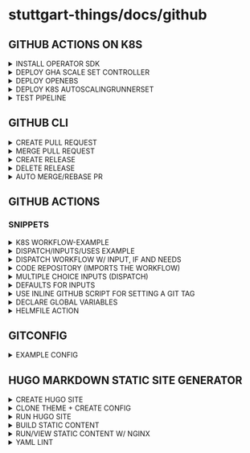 # stuttgart-things/docs/github

<!-- https://www.thisdot.co/blog/creating-your-own-github-action-with-typescript -->

## GITHUB ACTIONS ON K8S

<details><summary>INSTALL OPERATOR SDK</summary>

[Deploying runner scale sets with Actions Runner Controller](https://docs.github.com/en/actions/hosting-your-own-runners/managing-self-hosted-runners-with-actions-runner-controller/deploying-runner-scale-sets-with-actions-runner-controller#using-docker-in-docker-or-kubernetes-mode-for-containers)

</details>

<details><summary>DEPLOY GHA SCALE SET CONTROLLER</summary>

```bash
helm upgrade --install arc \
--namespace arc-systems \
--create-namespace \
oci://ghcr.io/actions/actions-runner-controller-charts/gha-runner-scale-set-controller
```

</details>

<details><summary>DEPLOY OPENEBS</summary>

```bash
helm repo add openebs https://openebs.github.io/charts
helm install openebs openebs/openebs --version 3.9.0 -n openebs --create-namespace
```

</details>

<details><summary>DEPLOY K8S AUTOSCALINGRUNNERSET</summary>

```bash
cat <<EOF > ./k8s-arc-scale-values.yaml
containerMode:
  type: kubernetes
  kubernetesModeWorkVolumeClaim:
    accessModes: ["ReadWriteOnce"]
    storageClassName: openebs-hostpath
    resources:
      requests:
        storage: 1Gi

template:
  spec:
    containers:
    - name: runner
      image: ghcr.io/actions/actions-runner:latest
      command: ["/home/runner/run.sh"]
      env:
        - name: ACTIONS_RUNNER_REQUIRE_JOB_CONTAINER
          value: "false"
EOF

GITHUB_CONFIG_URL="https://github.com/stuttgart-things/docs"
GITHUB_PAT="<$GITHUB_PAT>"
helm upgrade --install k8s-docs \
--namespace arc-runners \
--create-namespace \
--set githubConfigUrl="${GITHUB_CONFIG_URL}" \
--set githubConfigSecret.github_token="${GITHUB_PAT}" \
--values ./k8s-arc-scale-values.yaml \
oci://ghcr.io/actions/actions-runner-controller-charts/gha-runner-scale-set --version 0.6.1
```

</details>

<details><summary>TEST PIPELINE</summary>

```yaml
name: ACTIONS RUNNER K8S SMOKE TEST
on:
  workflow_dispatch:

jobs:
  Smoke:
    runs-on: k8s-docs
    container: nginx:1.25.2-alpine
    steps:
      - name: Checkout code
        uses: actions/checkout@v4
      - run: |
          echo "🎉 This job runs on kubernetes!"
          cat /etc/os-release
          ls -lta
```

</details>

## GITHUB CLI

<details><summary>CREATE PULL REQUEST</summary>

```bash
gh pr create -t "tekton-test1" -b "added git tasks to taskfile"
```

</details>

<details><summary>MERGE PULL REQUEST</summary>

```bash
gh pr merge $(gh pr list | grep "^[^#;]" | awk '{print $1}') --auto --rebase --delete-branch
```

</details>

<details><summary>CREATE RELEASE</summary>

```bash
gh release create {{ .PROJECT }}-{{ .VERSION_NUMBER_PREFIX }}{{ .UPDATED_VERSION_NUMBER }} --notes "released chart artifcact for {{ .PROJECT }}" {{ .PACKAGE }}
```

</details>

<details><summary>DELETE RELEASE</summary>

```bash
gh release delete {{ .PROJECT }}-{{ .VERSION_NUMBER_PREFIX }}{{ .UPDATED_VERSION_NUMBER }} -y || true
```

</details>

<details><summary>AUTO MERGE/REBASE PR</summary>

```bash
# GET LATEST PR AND AUTO MERGE + DELETE BRANCH
gh pr merge $(gh pr list | grep "^[^#;]" | awk '{print $1}') --auto --rebase --delete-branch
```

</details>


## GITHUB ACTIONS

### SNIPPETS

<details><summary>K8S WORKFLOW-EXAMPLE</summary>

```yaml
---
name: Build & Verify Terraform Module
on:
  workflow_dispatch:
  push:
    branches:
      - 'main'

jobs:
  Terraform-Validate:
    runs-on: arc-runner-scale-set-vault-base-setup
    container:
      image: hashicorp/terraform:1.6
    environment: k8s
    continue-on-error: false
    steps:
      - name: Checkout code
        uses: actions/checkout@v4.1.1
      - run: |
          terraform init
          terraform fmt
          terraform validate
```

</details>

<details><summary>DISPATCH/INPUTS/USES EXAMPLE</summary>

```yaml
---
name: Release Terraform
on:
  workflow_dispatch:
    inputs:
      release-tag:
        required: true
        type: string
      release-message:
        required: true
        type: string

jobs:
  release-terraform:
    if: github.event.ref == 'refs/heads/main'
    name: Valdiate
    uses: stuttgart-things/stuttgart-things/.github/workflows/release-terraform.yaml@main  
    with:
      module-name: vsphere-vm
      tag-name: "${{ github.event.inputs.release-tag }}"
      release-message: "${{ github.event.inputs.release-message }}"
      environment-name: k8s
      runs-on: arc-runner-scale-set-vsphere-vm
      continue-error: false
```

</details>

<details><summary>DISPATCH WORKFLOW W/ INPUT, IF AND NEEDS</summary>
```
---
name: Release-Golang
on:
  workflow_dispatch:
    inputs:
      release-tag:
        required: false
        type: string
  push:
    tags:
      - '*'
jobs:
  Create-Git-Tag:
    name: Release Golang
    uses: stuttgart-things/stuttgart-things/.github/workflows/git-tag.yaml@main
    if: github.ref_type != 'tag' && github.event.inputs.release-tag != ''
    with:
      tag-name: ${{ github.event.inputs.release-tag }}
      environment-name: k8s
      runs-on: arc-runner-scale-set-kaeffken
      alpine-version: 3.19.0
      continue-error: false
    secrets: inherit

  Release-Golang-Binaries:
    name: Release Golang
    uses: stuttgart-things/stuttgart-things/.github/workflows/release-golang.yaml@main
    if: always()
    needs: Create-Git-Tag
    with:
      module-name: kaeffken
      environment-name: k8s
      runs-on: arc-runner-scale-set-kaeffken
      goreleaser-version: v1.23.0
      golang-version: "1.21.5"
    secrets: inherit
```
</details>

<details><summary>WORKFLOW REPOSITORY (STORES THE WORKFLOW)</summary>

```yaml
---
name: Build & Verify Terraform Module
on:
  workflow_call:
    inputs:
      runs-on:
        required: true
        type: string
      terraform-version:
        default: 1.6
        required: true
        type: string
      tflint-version:
        default: v0.50.0
        required: true
        type: string
      environment-name:
        default: k8s
        required: true
        type: string
      continue-error:
        default: false
        required: true
        type: boolean

jobs:
  Terraform-Validate:
    runs-on: ${{ inputs.runs-on }}
    container:
      image: hashicorp/terraform:${{ inputs.terraform-version }}
    environment: ${{ inputs.environment-name }}
    continue-on-error: ${{ inputs.continue-error }}
    steps:
      - name: Checkout code
        uses: actions/checkout@v4.1.1
      - run: |
          terraform init
          terraform fmt
          terraform validate

  Terraform-Lint:
    runs-on: arc-runner-scale-set-vault-base-setup
    container:
      image: ghcr.io/terraform-linters/tflint:${{ inputs.tflint-version }}
    environment: k8s
    continue-on-error: false
    steps:
      - name: Checkout code
        uses: actions/checkout@v4.1.1
      - run: |
          tflint --recursive
```

</details>

<details><summary>CODE REPOSITORY (IMPORTS THE WORKFLOW)</summary>

```yaml
name: Terraform
on:
  push:
    branches: [ "main" ]
  pull_request:
    branches: [ "main" ]
  workflow_dispatch:

jobs:
  validate-terraform:
    if: github.event.ref == 'refs/heads/main'
    name: Valdiate
    uses: stuttgart-things/stuttgart-things/.github/workflows/validate-terraform.yaml@main
    with:
      environment-name: k8s
      runs-on: arc-runner-scale-set-flux2-cluster-bootstrap
      terraform-version: 1.6
      tflint-version: v0.50.0
      continue-error: false
```

</details>

<details><summary>MULTIPLE CHOICE INPUTS (DISPATCH)</summary>

```yaml
on:
  workflow_dispatch:
    inputs:
      name:
        type: choice
        description: Who to greet
        options:
          - maypayne
          - scorseese
          - deniro
jobs:
  greet:
    runs-on: ubuntu-latest
    steps:
    - name: Send greeting
      run: echo ${{ github.event.inputs.name }}"
```

</details>

<details><summary>DEFAULTS FOR INPUTS</summary>

```yaml
# FOR EXAMPLE WHEN USING WORFLOW DISPATCH AND GIT TRIGGERS TO SET A DEFAULT VALUE
  - name: Set default value
    id: defaultname
    run: |
      USER_INPUT=${{ github.event.inputs.name }}
      echo "value=${USER_INPUT:-"Octocat"}" >> "$GITHUB_OUTPUT"

  - name: Do something with it
    run: |
      name="${{ steps.defaultname.outputs.value }}"
      echo "Name: $name"
```

</details>

<details><summary>USE INLINE GITHUB SCRIPT FOR SETTING A GIT TAG</summary>

```yaml
name: Create-Git-Tag
on:
  workflow_dispatch:
    inputs:
      tag-name:
        required: true
        type: string

jobs:
  Create-Git-Tag:
    permissions:
      contents: write
    runs-on: arc-runner-scale-set-kaeffken
    container:
      image: alpine:3.19.0
    environment: k8s
    steps:
      - name: Create Tag
        uses: actions/github-script@v6
        with:
          script: |
            github.rest.git.createRef({
              owner: context.repo.owner,
              repo: context.repo.repo,
              ref: 'refs/tags/v${{ inputs.tag-name }}',
              sha: context.sha
            })
```

</details>


<details><summary>DECLARE GLOBAL VARIABLES</summary>

```yaml
#..
env:
  TEMPLATE_DIR: machineShop/templates
  DESTINATION_DIR: clusters
jobs:
#..
    steps:
    #..
      - run: |
          machineShop render \
          --source local \
          --template ${TEMPLATE_DIR}/packer-${{ inputs.os-version }}-${{ inputs.cloud }}.yaml \
          --values "provisioning=${{ inputs.ansible-provisioning }}, date=$(date '+%Y-%m-%d-%H-%M-%S'), dateShort=$(date '+%Y-%m-%d'), env=${{ inputs.env }}" \
          --output file \
          --destination ${DESTINATION_DIR}/${{ inputs.env }}/${{ inputs.cloud }}/bootstrap/packer-${{ inputs.os-version }}-${{ inputs.ansible-provisioning }}.yaml
          #..
```

</details>

<details><summary>HELMFILE ACTION</summary>

```yaml
on:
  workflow_call:
    inputs:
      environment-name:
        required: true
        type: string
      branch-name:
        required: true
        type: string
jobs:
  build-helm:
    environment: ${{ inputs.environment-name }}
    steps:
      - name: CHECKOUT GIT
        uses: actions/checkout@v4
      - name: SETUP HELMFILE
        uses: mamezou-tech/setup-helmfile@v1.2.0
```

</details>

## GITCONFIG

<details><summary>EXAMPLE CONFIG</summary>

```bash
cat ~/.gitconfig
[url "https://${USERNAME}:${PASSWORD}@codehub.sva.de"]
        insteadOf = https://codehub.sva.de
[user]
        name = Patrick Hermann
        email = patrick.hermann@sva.de

[url "https://${USERNAME}:${PASSWORD}@github.com/stuttgart-things/"]
        insteadOf = https://github.com/stuttgart-things/

[user]
        name = Patrick Hermann
        email = patrick.hermann@sva.de
```

</details>

## HUGO MARKDOWN STATIC SITE GENERATOR

<details><summary>CREATE HUGO SITE</summary>

```bash
export SITE_NAME=BLOG
nerdctl run --user $(id -u):$(id -g) --rm -v $(pwd):/src klakegg/hugo:0.107.0-ext-alpine new site ${SITE_NAME} > --format yaml
```

</details>

<details><summary>CLONE THEME + CREATE CONFIG</summary>

```bash
export SITE_NAME=BLOG
cd ${SITE_NAME}

git clone https://github.com/alex-shpak/hugo-book ${SITE_NAME}/themes/hugo-book

cat <<EOF > ${SITE_NAME}/config.yaml
baseURL: http://example.org/
languageCode: en-us
title: My New Hugo Site
theme: hugo-book
EOF
```

</details>

<details><summary>RUN HUGO SITE</summary>

```bash
export SITE_NAME=BLOG

# EXAMPLE SITE
cp -R themes/hugo-book/exampleSite/content.en/* ./content

nerdctl run --user $(id -u):$(id -g) --rm -p 1315:1313 -v $(pwd)/blog:/src klakegg/hugo:0.107.0-ext-alpine server
```

</details>

<details><summary>BUILD STATIC CONTENT</summary>

```bash
nerdctl run --user $(id -u):$(id -g) --rm -p 1315:1313 -v $(pwd):/src klakegg/hugo:0.107.0-ext-alpine --verbose --destination public
```

</details>

<details><summary>RUN/VIEW STATIC CONTENT W/ NGINX</summary>

```bash
sudo nerdctl run -it --rm -p 8080:80 --name web -v public/:/usr/share/nginx/html nginx
```

</details>

<details><summary>YAML LINT</summary>

```bash
nerdctl run -it -v ./docs:/manifests cytopia/yamllint -- /manifests
```

</details>
